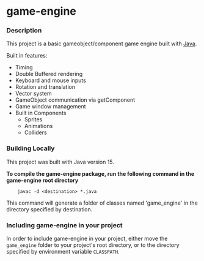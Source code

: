 # game-engine
### Description
This project is a basic gameobject/component game engine built with [Java](https://www.oracle.com/java/technologies/javase-downloads.html). 

Built in features:
- Timing
- Double Buffered rendering
- Keyboard and mouse inputs
- Rotation and translation
- Vector system
- GameObject communication via getComponent
- Game window management
- Built in Components
    - Sprites
    - Animations
    - Colliders
    
### Building Locally
This project was built with Java version 15.

**To compile the game-engine package, run the following command in the game-engine root directory**

```
    javac -d <destination> *.java  
```
This command will generate a folder of classes named 'game_engine' in the directory specified by destination. 

### Including game-engine in your project

In order to include game-engine in your project, either move the `game_engine` folder to your project's root directory, or to the directory specified by environment variable `CLASSPATH`.


